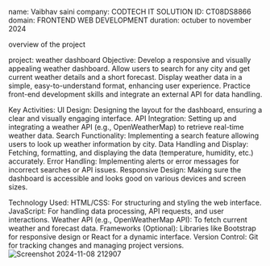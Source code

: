 name: Vaibhav saini
company: CODTECH IT SOLUTION
ID: CT08DS8866
domain: FRONTEND WEB DEVELOPMENT
duration: octuber to november 2024

overview of the project

project: weather dashboard
Objective: Develop a responsive and visually appealing weather dashboard.
Allow users to search for any city and get current weather details and a short forecast.
Display weather data in a simple, easy-to-understand format, enhancing user experience.
Practice front-end development skills and integrate an external API for data handling.

Key Activities:
UI Design: Designing the layout for the dashboard, ensuring a clear and visually engaging interface.
API Integration: Setting up and integrating a weather API (e.g., OpenWeatherMap) to retrieve real-time weather data.
Search Functionality: Implementing a search feature allowing users to look up weather information by city.
Data Handling and Display: Fetching, formatting, and displaying the data (temperature, humidity, etc.) accurately.
Error Handling: Implementing alerts or error messages for incorrect searches or API issues.
Responsive Design: Making sure the dashboard is accessible and looks good on various devices and screen sizes.

Technology Used:
HTML/CSS: For structuring and styling the web interface.
JavaScript: For handling data processing, API requests, and user interactions.
Weather API (e.g., OpenWeatherMap API): To fetch current weather and forecast data.
Frameworks (Optional): Libraries like Bootstrap for responsive design or React for a dynamic interface.
Version Control: Git for tracking changes and managing project versions.
![Screenshot 2024-11-08 212907](https://github.com/user-attachments/assets/f0ad2a21-4dc2-4ec2-b5b3-090d71cc276e)

